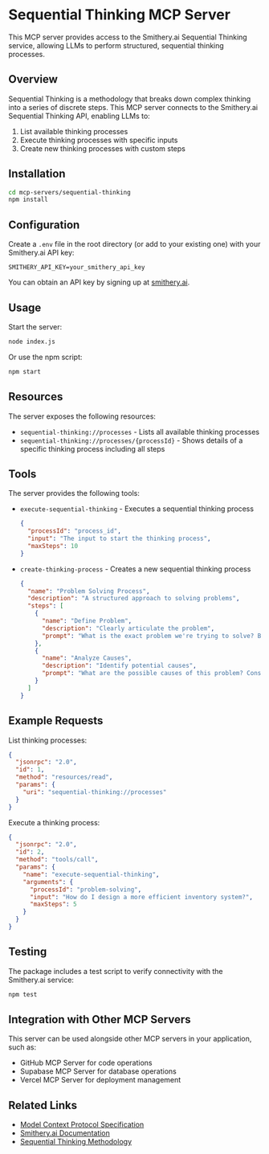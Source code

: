 # Sequential Thinking MCP Server

This MCP server provides access to the Smithery.ai Sequential Thinking service, allowing LLMs to perform structured, sequential thinking processes.

## Overview

Sequential Thinking is a methodology that breaks down complex thinking into a series of discrete steps. This MCP server connects to the Smithery.ai Sequential Thinking API, enabling LLMs to:

1. List available thinking processes
2. Execute thinking processes with specific inputs
3. Create new thinking processes with custom steps

## Installation

```bash
cd mcp-servers/sequential-thinking
npm install
```

## Configuration

Create a `.env` file in the root directory (or add to your existing one) with your Smithery.ai API key:

```
SMITHERY_API_KEY=your_smithery_api_key
```

You can obtain an API key by signing up at [smithery.ai](https://smithery.ai).

## Usage

Start the server:

```bash
node index.js
```

Or use the npm script:

```bash
npm start
```

## Resources

The server exposes the following resources:

- `sequential-thinking://processes` - Lists all available thinking processes
- `sequential-thinking://processes/{processId}` - Shows details of a specific thinking process including all steps

## Tools

The server provides the following tools:

- `execute-sequential-thinking` - Executes a sequential thinking process
  ```json
  {
    "processId": "process_id",
    "input": "The input to start the thinking process",
    "maxSteps": 10
  }
  ```

- `create-thinking-process` - Creates a new sequential thinking process
  ```json
  {
    "name": "Problem Solving Process",
    "description": "A structured approach to solving problems",
    "steps": [
      {
        "name": "Define Problem",
        "description": "Clearly articulate the problem",
        "prompt": "What is the exact problem we're trying to solve? Be specific and clear."
      },
      {
        "name": "Analyze Causes",
        "description": "Identify potential causes",
        "prompt": "What are the possible causes of this problem? Consider {{input}} and analyze deeply."
      }
    ]
  }
  ```

## Example Requests

List thinking processes:
```json
{
  "jsonrpc": "2.0",
  "id": 1,
  "method": "resources/read",
  "params": {
    "uri": "sequential-thinking://processes"
  }
}
```

Execute a thinking process:
```json
{
  "jsonrpc": "2.0",
  "id": 2,
  "method": "tools/call",
  "params": {
    "name": "execute-sequential-thinking",
    "arguments": {
      "processId": "problem-solving",
      "input": "How do I design a more efficient inventory system?",
      "maxSteps": 5
    }
  }
}
```

## Testing

The package includes a test script to verify connectivity with the Smithery.ai service:

```bash
npm test
```

## Integration with Other MCP Servers

This server can be used alongside other MCP servers in your application, such as:

- GitHub MCP Server for code operations
- Supabase MCP Server for database operations
- Vercel MCP Server for deployment management

## Related Links

- [Model Context Protocol Specification](https://spec.modelcontextprotocol.io)
- [Smithery.ai Documentation](https://smithery.ai/docs)
- [Sequential Thinking Methodology](https://smithery.ai/server/@smithery-ai/server-sequential-thinking) 